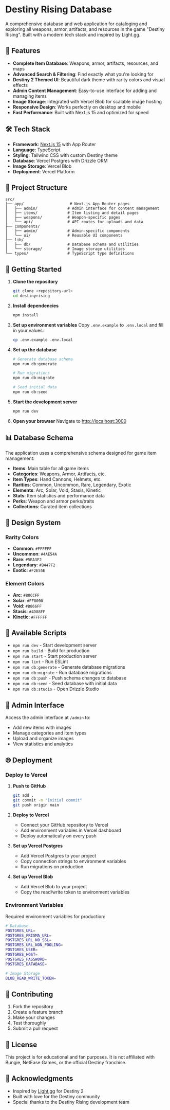 # Destiny Rising Database

A comprehensive database and web application for cataloging and exploring all weapons, armor, artifacts, and resources in the game "Destiny Rising". Built with a modern tech stack and inspired by Light.gg.

## 🚀 Features

- **Complete Item Database**: Weapons, armor, artifacts, resources, and maps
- **Advanced Search & Filtering**: Find exactly what you're looking for
- **Destiny 2 Themed UI**: Beautiful dark theme with rarity colors and visual effects
- **Admin Content Management**: Easy-to-use interface for adding and managing items
- **Image Storage**: Integrated with Vercel Blob for scalable image hosting
- **Responsive Design**: Works perfectly on desktop and mobile
- **Fast Performance**: Built with Next.js 15 and optimized for speed

## 🛠️ Tech Stack

- **Framework**: [Next.js 15](https://nextjs.org) with App Router
- **Language**: TypeScript
- **Styling**: Tailwind CSS with custom Destiny theme
- **Database**: Vercel Postgres with Drizzle ORM
- **Image Storage**: Vercel Blob
- **Deployment**: Vercel Platform

## 📁 Project Structure

```
src/
├── app/                    # Next.js App Router pages
│   ├── admin/             # Admin interface for content management
│   ├── items/             # Item listing and detail pages
│   ├── weapons/           # Weapon-specific pages
│   └── api/               # API routes for uploads and data
├── components/
│   ├── admin/             # Admin-specific components
│   └── ui/                # Reusable UI components
├── lib/
│   ├── db/                # Database schema and utilities
│   └── storage/           # Image storage utilities
└── types/                 # TypeScript type definitions
```

## 🚀 Getting Started

1. **Clone the repository**
   ```bash
   git clone <repository-url>
   cd destinyrising
   ```

2. **Install dependencies**
   ```bash
   npm install
   ```

3. **Set up environment variables**
   Copy `.env.example` to `.env.local` and fill in your values:
   ```bash
   cp .env.example .env.local
   ```

4. **Set up the database**
   ```bash
   # Generate database schema
   npm run db:generate

   # Run migrations
   npm run db:migrate

   # Seed initial data
   npm run db:seed
   ```

5. **Start the development server**
   ```bash
   npm run dev
   ```

6. **Open your browser**
   Navigate to [http://localhost:3000](http://localhost:3000)

## 📊 Database Schema

The application uses a comprehensive schema designed for game item management:

- **Items**: Main table for all game items
- **Categories**: Weapons, Armor, Artifacts, etc.
- **Item Types**: Hand Cannons, Helmets, etc.
- **Rarities**: Common, Uncommon, Rare, Legendary, Exotic
- **Elements**: Arc, Solar, Void, Stasis, Kinetic
- **Stats**: Item statistics and performance data
- **Perks**: Weapon and armor perks/traits
- **Collections**: Curated item collections

## 🎨 Design System

### Rarity Colors
- **Common**: `#FFFFFF`
- **Uncommon**: `#4AE54A`
- **Rare**: `#5EA3F2`
- **Legendary**: `#B447F2`
- **Exotic**: `#F2E55E`

### Element Colors
- **Arc**: `#80CCFF`
- **Solar**: `#FF8000`
- **Void**: `#B866FF`
- **Stasis**: `#4D88FF`
- **Kinetic**: `#FFFFFF`

## 🔧 Available Scripts

- `npm run dev` - Start development server
- `npm run build` - Build for production
- `npm run start` - Start production server
- `npm run lint` - Run ESLint
- `npm run db:generate` - Generate database migrations
- `npm run db:migrate` - Run database migrations
- `npm run db:push` - Push schema changes to database
- `npm run db:seed` - Seed database with initial data
- `npm run db:studio` - Open Drizzle Studio

## 📱 Admin Interface

Access the admin interface at `/admin` to:

- Add new items with images
- Manage categories and item types
- Upload and organize images
- View statistics and analytics

## 🌐 Deployment

### Deploy to Vercel

1. **Push to GitHub**
   ```bash
   git add .
   git commit -m "Initial commit"
   git push origin main
   ```

2. **Deploy to Vercel**
   - Connect your GitHub repository to Vercel
   - Add environment variables in Vercel dashboard
   - Deploy automatically on every push

3. **Set up Vercel Postgres**
   - Add Vercel Postgres to your project
   - Copy connection strings to environment variables
   - Run migrations on production

4. **Set up Vercel Blob**
   - Add Vercel Blob to your project
   - Copy the read/write token to environment variables

### Environment Variables

Required environment variables for production:

```bash
# Database
POSTGRES_URL=
POSTGRES_PRISMA_URL=
POSTGRES_URL_NO_SSL=
POSTGRES_URL_NON_POOLING=
POSTGRES_USER=
POSTGRES_HOST=
POSTGRES_PASSWORD=
POSTGRES_DATABASE=

# Image Storage
BLOB_READ_WRITE_TOKEN=
```

## 🤝 Contributing

1. Fork the repository
2. Create a feature branch
3. Make your changes
4. Test thoroughly
5. Submit a pull request

## 📄 License

This project is for educational and fan purposes. It is not affiliated with Bungie, NetEase Games, or the official Destiny franchise.

## 🙏 Acknowledgments

- Inspired by [Light.gg](https://light.gg) for Destiny 2
- Built with love for the Destiny community
- Special thanks to the Destiny Rising development team
